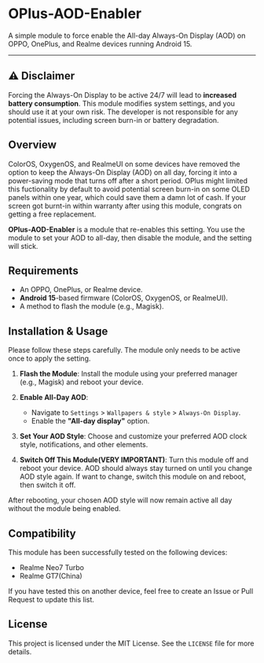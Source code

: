 # OPlus-AOD-Enabler

A simple module to force enable the All-day Always-On Display (AOD) on OPPO, OnePlus, and Realme devices running Android 15.

---

## ⚠️ Disclaimer

Forcing the Always-On Display to be active 24/7 will lead to **increased battery consumption**. This module modifies system settings, and you should use it at your own risk. The developer is not responsible for any potential issues, including screen burn-in or battery degradation.


## Overview

ColorOS, OxygenOS, and RealmeUI on some devices have removed the option to keep the Always-On Display (AOD) on all day, forcing it into a power-saving mode that turns off after a short period. OPlus might limited this fuctionality by default to avoid potential screen burn-in on some OLED panels within one year, which could save them a damn lot of cash. If your screen got burnt-in within warranty after using this module, congrats on getting a free replacement.

**OPlus-AOD-Enabler** is a module that re-enables this setting. You use the module to set your AOD to all-day, then disable the module, and the setting will stick.

## Requirements

* An OPPO, OnePlus, or Realme device.
* **Android 15**-based firmware (ColorOS, OxygenOS, or RealmeUI).
* A method to flash the module (e.g., Magisk).

## Installation & Usage

Please follow these steps carefully. The module only needs to be active once to apply the setting.

1.  **Flash the Module**: Install the module using your preferred manager (e.g., Magisk) and reboot your device.

2.  **Enable All-Day AOD**:
    * Navigate to `Settings` > `Wallpapers & style` > `Always-On Display`.
    * Enable the **"All-day display"** option.

3.  **Set Your AOD Style**: Choose and customize your preferred AOD clock style, notifications, and other elements.

4.  **Switch Off This Module(VERY IMPORTANT)**: Turn this module off and reboot your device. AOD should always stay turned on until you change AOD style again. If want to change, switch this module on and reboot, then switch it off.

After rebooting, your chosen AOD style will now remain active all day without the module being enabled.

## Compatibility

This module has been successfully tested on the following devices:

* Realme Neo7 Turbo
* Realme GT7(China)

If you have tested this on another device, feel free to create an Issue or Pull Request to update this list.

## License

This project is licensed under the MIT License. See the `LICENSE` file for more details.
